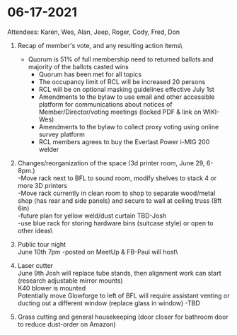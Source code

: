 # 06-17-2021



Attendees:  Karen, Wes, Alan, Jeep, Roger, Cody, Fred, Don

1.  &#x20;Recap of member's vote, and any resulting action items\


    * Quorum is 51% of full membership need to returned ballots and majority of the ballots casted wins
      * Quorum has been met for all topics
      * The occupancy limit of RCL will be increased 20 persons
      * RCL will be on optional masking guidelines effective July 1st
      * Amendments to the bylaw to use email and other accessible platform for communications about notices of Member/Director/voting meetings (locked PDF & link on WIKI-Wes)
      * Amendments to the bylaw to collect proxy voting using online survey platform
      * RCL members agrees to buy the Everlast Power i-MIG 200 welder


2. &#x20;Changes/reorganization of the space (3d printer room, June 29, 6-8pm.)\
   \-Move rack next to BFL to sound room, modify shelves to stack 4 or more 3D printers\
   \-Move rack currently in clean room to shop to separate wood/metal shop (has rear and side panels) and secure to wall at ceiling truss (8ft 6in)\
   \-future plan for yellow weld/dust curtain TBD-Josh\
   \-use blue rack for storing hardware bins (suitcase style) or open to other ideas\

3. &#x20;Public tour night\
   June 10th 7pm -posted on MeetUp & FB-Paul will host\

4. &#x20;Laser cutter \
   June 9th Josh will replace tube stands, then alignment work can start (research adjustable mirror mounts) \
   K40 blower is mounted\
   Potentially move Glowforge to left of BFL will require assistant venting or ducting out a different window (replace glass in window) -TBD
5. Grass cutting and general housekeeping (door closer for bathroom door to reduce dust-order on Amazon)
